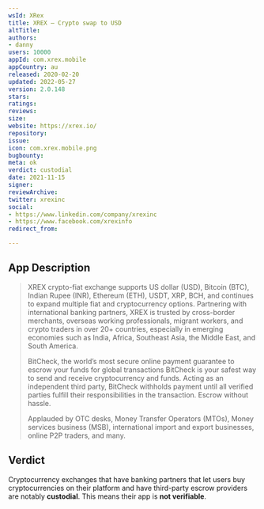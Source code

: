 ```yaml
---
wsId: XRex
title: XREX — Crypto swap to USD
altTitle: 
authors:
- danny
users: 10000
appId: com.xrex.mobile
appCountry: au
released: 2020-02-20
updated: 2022-05-27
version: 2.0.148
stars: 
ratings: 
reviews: 
size: 
website: https://xrex.io/
repository: 
issue: 
icon: com.xrex.mobile.png
bugbounty: 
meta: ok
verdict: custodial
date: 2021-11-15
signer: 
reviewArchive: 
twitter: xrexinc
social:
- https://www.linkedin.com/company/xrexinc
- https://www.facebook.com/xrexinfo
redirect_from: 

---
```


## App Description

> XREX crypto-fiat exchange supports US dollar (USD), Bitcoin (BTC), Indian Rupee (INR), Ethereum (ETH), USDT, XRP, BCH, and continues to expand multiple fiat and cryptocurrency options. Partnering with international banking partners, XREX is trusted by cross-border merchants, overseas working professionals, migrant workers, and crypto traders in over 20+ countries, especially in emerging economies such as India, Africa, Southeast Asia, the Middle East, and South America.
>
> BitCheck, the world’s most secure online payment guarantee to escrow your funds for global transactions
BitCheck is your safest way to send and receive cryptocurrency and funds. Acting as an independent third party, BitCheck withholds payment until all verified parties fulfill their responsibilities in the transaction. Escrow without hassle.
>
>Applauded by OTC desks, Money Transfer Operators (MTOs), Money services business (MSB), international import and export businesses, online P2P traders, and many.

## Verdict

Cryptocurrency exchanges that have banking partners that let users buy cryptocurrencies on their platform and have third-party escrow providers are notably **custodial**. This means their app is **not verifiable**.

